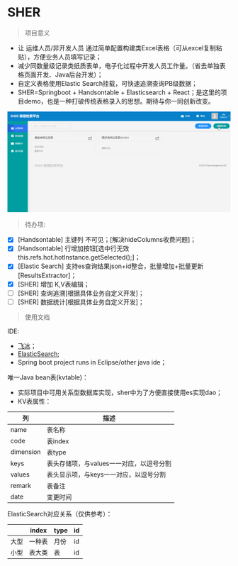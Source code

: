 # SHER

> 项目意义

- 让 运维人员/非开发人员 通过简单配置构建类Excel表格（可从excel复制粘贴），方便业务人员填写记录；
- 减少同数量级记录类纸质表单，电子化过程中开发人员工作量。（省去单独表格页面开发、Java后台开发）；
- 自定义表格使用Elastic Search挂载，可快速追溯查询PB级数据；
- SHER=Springboot + Handsontable + Elasticsearch + React；是这里的项目demo，也是一种打破传统表格录入的思想。期待与你一同创新改变。


![image](https://raw.githubusercontent.com/chenhongen/DemoRun/master/image/sher.gif)

> 待办项:

- [x] [Handsontable] 主键列 不可见；[解决hideColumns收费问题]；
- [x] [Handsontable] 行增加按钮[选中行无效 this.refs.hot.hotInstance.getSelected();]；
- [X] [Elastic Search] 支持es查询结果json+id整合，批量增加+批量更新[ResultsExtractor]；
- [x] [SHER] 增加 K,V表编辑；
- [ ] [SHER] 查询追溯[根据具体业务自定义开发]；
- [ ] [SHER] 数据统计[根据具体业务自定义开发]；

> 使用文档

IDE:

- [飞冰](https://alibaba.github.io/ice/)；
- [ElasticSearch](https://www.elastic.co/products/elasticsearch);
- Spring boot project runs in Eclipse/other java ide；

唯一Java bean表(kvtable)：
- 实际项目中可用关系型数据库实现，sher中为了方便直接使用es实现dao；
- KV表属性：

| 列 | 描述 |
| ------ | ------ |
| name | 表名称 |
| code | 表index | 
| dimension | 表type | 
| keys | 表头存储项，与values一一对应，以逗号分割 | 
| values | 表头显示项，与keys一一对应，以逗号分割 | 
| remark | 表备注 | 
| date | 变更时间 |

ElasticSearch对应关系（仅供参考）：

|   | index | type | id |
| ------ | ------ | ------ | ------ |
| 大型 | 一种表 | 月份 | id |
| 小型 | 表大类 |  表 | id |



